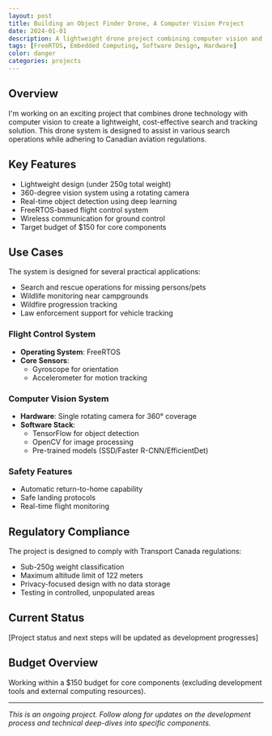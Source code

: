 ```yaml
---
layout: post
title: Building an Object Finder Drone, A Computer Vision Project
date: 2024-01-01
description: A lightweight drone project combining computer vision and FreeRTOS for search applications.
tags: [FreeRTOS, Embedded Computing, Software Design, Hardware]
color: danger
categories: projects
---
```


## Overview

I'm working on an exciting project that combines drone technology with computer vision to create a lightweight, cost-effective search and tracking solution. This drone system is designed to assist in various search operations while adhering to Canadian aviation regulations.


## Key Features

- Lightweight design (under 250g total weight)
- 360-degree vision system using a rotating camera
- Real-time object detection using deep learning
- FreeRTOS-based flight control system
- Wireless communication for ground control
- Target budget of $150 for core components


## Use Cases

The system is designed for several practical applications:

- Search and rescue operations for missing persons/pets
- Wildlife monitoring near campgrounds
- Wildfire progression tracking
- Law enforcement support for vehicle tracking



### Flight Control System

- **Operating System**: FreeRTOS
- **Core Sensors**: 
    - Gyroscope for orientation
    - Accelerometer for motion tracking


### Computer Vision System

- **Hardware**: Single rotating camera for 360° coverage
- **Software Stack**:
    - TensorFlow for object detection
    - OpenCV for image processing
    - Pre-trained models (SSD/Faster R-CNN/EfficientDet)


### Safety Features

- Automatic return-to-home capability
- Safe landing protocols
- Real-time flight monitoring


## Regulatory Compliance

The project is designed to comply with Transport Canada regulations:

- Sub-250g weight classification
- Maximum altitude limit of 122 meters
- Privacy-focused design with no data storage
- Testing in controlled, unpopulated areas


## Current Status

[Project status and next steps will be updated as development progresses]


## Budget Overview

Working within a $150 budget for core components (excluding development tools and external computing resources).


---

*This is an ongoing project. Follow along for updates on the development process and technical deep-dives into specific components.*
